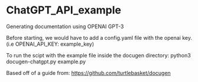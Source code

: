 # ChatGPT_API_example

Generating documentation using OPENAI GPT-3

Before starting, we would have to add a config.yaml file with the openai key. (i.e OPENAI_API_KEY: example_key)



To run the scipt with the example file inside the docugen directory: python3 docugen-chatgpt.py example.py

Based off of a guide from: https://github.com/turtlebasket/docugen
